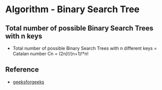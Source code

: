 # Algorithm - Binary Search Tree

## Total number of possible Binary Search Trees with n keys
- Total number of possible Binary Search Trees with n different keys = Catalan number Cn = (2n)!/(n+1)!*n!

## Reference
* [geeksforgeeks](http://www.geeksforgeeks.org/g-fact-18/)